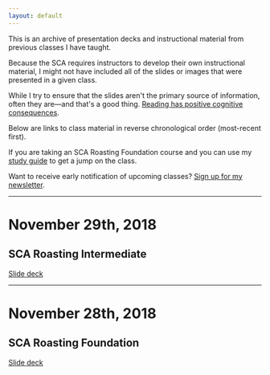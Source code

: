 ```yaml
---
layout: default
---
```

This is an archive of presentation decks and instructional material from previous classes I have taught. 

Because the SCA requires instructors to develop their own instructional material, I might not have included all of the slides or images that were presented in a given class. 

While I try to ensure that the slides aren't the primary source of information, often they are—and that's a good thing. <a target="_blank" rel="noopener noreferrer external" title="" href="https://mccleskeyms.typepad.com/files/what-reading-does-for-the-mind.pdf">Reading has positive cognitive consequences</a>.

Below are links to class material in reverse chronological order (most-recent first). 

If you are taking an SCA Roasting Foundation course and you can use my <a target="_blank" rel="noopener noreferrer external" title="" href="/foundation-study-v1.html">study guide</a> to get a jump on the class. 

Want to receive early notification of upcoming classes? <a href="/signup.html">Sign up for my newsletter</a>.

----

# November 29th, 2018

## SCA Roasting Intermediate 

[Slide deck](/nov29-2018.html)

----

# November 28th, 2018

## SCA Roasting Foundation  

[Slide deck](/nov28-2018.html)
